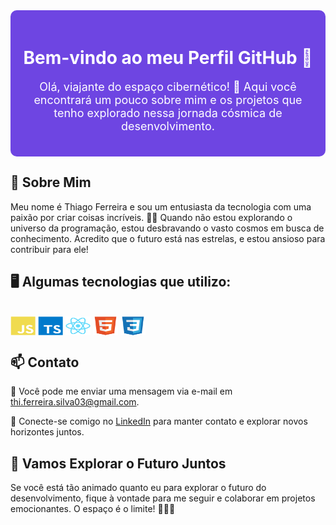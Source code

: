 <div style="background-color: #6E45E2; padding: 20px; text-align: center; border-radius: 10px;">
  <h1 style="color: #FFFFFF;">Bem-vindo ao meu Perfil GitHub 🚀</h1>
  <p style="color: #FFFFFF; font-size: 18px;">Olá, viajante do espaço cibernético! 👾 Aqui você encontrará um pouco sobre mim e os projetos que tenho explorado nessa jornada cósmica de desenvolvimento.</p>
</div>

## 🌌 Sobre Mim

Meu nome é Thiago Ferreira e sou um entusiasta da tecnologia com uma paixão por criar coisas incríveis. 👨‍💻 Quando não estou explorando o universo da programação, estou desbravando o vasto cosmos em busca de conhecimento. Acredito que o futuro está nas estrelas, e estou ansioso para contribuir para ele!

## 🖥️ Algumas tecnologias que utilizo:

<div style="display: inline_block"><br>
  <img align="center" alt="Thi-Js" height="30" width="40" src="https://raw.githubusercontent.com/devicons/devicon/master/icons/javascript/javascript-plain.svg">
  <img align="center" alt="Thi-Ts" height="30" width="40" src="https://raw.githubusercontent.com/devicons/devicon/master/icons/typescript/typescript-plain.svg">
  <img align="center" alt="Thi-React" height="30" width="40" src="https://raw.githubusercontent.com/devicons/devicon/master/icons/react/react-original.svg">
  <img align="center" alt="Thi-HTML" height="30" width="40" src="https://raw.githubusercontent.com/devicons/devicon/master/icons/html5/html5-original.svg">
  <img align="center" alt="Thi-CSS" height="30" width="40" src="https://raw.githubusercontent.com/devicons/devicon/master/icons/css3/css3-original.svg">
</div>

## 📫 Contato

📧 Você pode me enviar uma mensagem via e-mail em thi.ferreira.silva03@gmail.com.

🔗 Conecte-se comigo no [LinkedIn](https://www.linkedin.com/in/thiago-ferreira-602aa1232/) para manter contato e explorar novos horizontes juntos.

## 🌌 Vamos Explorar o Futuro Juntos

Se você está tão animado quanto eu para explorar o futuro do desenvolvimento, fique à vontade para me seguir e colaborar em projetos emocionantes. O espaço é o limite! 🚀🌌✨
